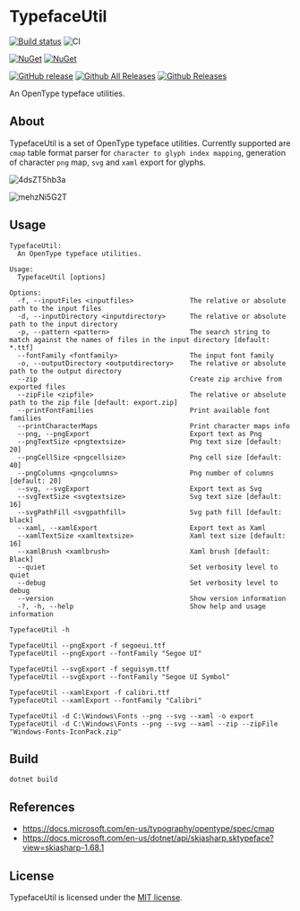 # TypefaceUtil

[![Build status](https://dev.azure.com/wieslawsoltes/GitHub/_apis/build/status/Sources/TypefaceUtil)](https://dev.azure.com/wieslawsoltes/GitHub/_build/latest?definitionId=87)
![CI](https://github.com/wieslawsoltes/TypefaceUtil/workflows/CI/badge.svg)

[![NuGet](https://img.shields.io/nuget/v/TypefaceUtil.OpenType.svg)](https://www.nuget.org/packages/TypefaceUtil.OpenType)
[![NuGet](https://img.shields.io/nuget/dt/TypefaceUtil.OpenType.svg)](https://www.nuget.org/packages/TypefaceUtil.OpenType)

[![GitHub release](https://img.shields.io/github/release/wieslawsoltes/TypefaceUtil.svg)](https://github.com/wieslawsoltes/TypefaceUtil)
[![Github All Releases](https://img.shields.io/github/downloads/wieslawsoltes/TypefaceUtil/total.svg)](https://github.com/wieslawsoltes/TypefaceUtil)
[![Github Releases](https://img.shields.io/github/downloads/wieslawsoltes/TypefaceUtil/latest/total.svg)](https://github.com/wieslawsoltes/TypefaceUtil)

An OpenType typeface utilities.

## About

TypefaceUtil is a set of OpenType typeface utilities.
Currently supported are `cmap` table format parser for `character to glyph index mapping`, 
generation of character `png` map, `svg` and `xaml` export for glyphs.

![4dsZT5hb3a](https://user-images.githubusercontent.com/2297442/126555807-1acf614d-a44e-40fc-bd60-5b0d6df4a10d.jpg)

![mehzNi5G2T](https://user-images.githubusercontent.com/2297442/126555801-c63a3c0a-1092-451b-9c79-a964f4d7dfe7.jpg)

## Usage

```
TypefaceUtil:
  An OpenType typeface utilities.

Usage:
  TypefaceUtil [options]

Options:
  -f, --inputFiles <inputfiles>              The relative or absolute path to the input files
  -d, --inputDirectory <inputdirectory>      The relative or absolute path to the input directory
  -p, --pattern <pattern>                    The search string to match against the names of files in the input directory [default: *.ttf]
  --fontFamily <fontfamily>                  The input font family
  -o, --outputDirectory <outputdirectory>    The relative or absolute path to the output directory
  --zip                                      Create zip archive from exported files
  --zipFile <zipfile>                        The relative or absolute path to the zip file [default: export.zip]
  --printFontFamilies                        Print available font families
  --printCharacterMaps                       Print character maps info
  --png, --pngExport                         Export text as Png
  --pngTextSize <pngtextsize>                Png text size [default: 20]
  --pngCellSize <pngcellsize>                Png cell size [default: 40]
  --pngColumns <pngcolumns>                  Png number of columns [default: 20]
  --svg, --svgExport                         Export text as Svg
  --svgTextSize <svgtextsize>                Svg text size [default: 16]
  --svgPathFill <svgpathfill>                Svg path fill [default: black]
  --xaml, --xamlExport                       Export text as Xaml
  --xamlTextSize <xamltextsize>              Xaml text size [default: 16]
  --xamlBrush <xamlbrush>                    Xaml brush [default: Black]
  --quiet                                    Set verbosity level to quiet
  --debug                                    Set verbosity level to debug
  --version                                  Show version information
  -?, -h, --help                             Show help and usage information
```

```
TypefaceUtil -h
```
```
TypefaceUtil --pngExport -f segoeui.ttf
TypefaceUtil --pngExport --fontFamily "Segoe UI"
```
```
TypefaceUtil --svgExport -f seguisym.ttf
TypefaceUtil --svgExport --fontFamily "Segoe UI Symbol"
```
```
TypefaceUtil --xamlExport -f calibri.ttf
TypefaceUtil --xamlExport --fontFamily "Calibri"
```

```
TypefaceUtil -d C:\Windows\Fonts --png --svg --xaml -o export
TypefaceUtil -d C:\Windows\Fonts --png --svg --xaml --zip --zipFile "Windows-Fonts-IconPack.zip"
```

## Build

```
dotnet build
```

## References

* https://docs.microsoft.com/en-us/typography/opentype/spec/cmap
* https://docs.microsoft.com/en-us/dotnet/api/skiasharp.sktypeface?view=skiasharp-1.68.1

## License

TypefaceUtil is licensed under the [MIT license](LICENSE.TXT).
